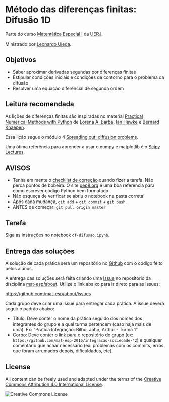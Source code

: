# Método das diferenças finitas: Difusão 1D

Parte do curso
[Matemática Especial I](https://github.com/mat-esp/about)
da [UERJ](http://www.uerj.br/).

Ministrado por [Leonardo Uieda](http://www.leouieda.com/).


## Objetivos

* Saber aproximar derivadas segundas por diferenças finitas
* Estipular condições iniciais e condições de contorno para o problema da
  difusão
* Resolver uma equação diferencial de segunda ordem


## Leitura recomendada

As lições de diferenças finitas são inspiradas no material [Practical Numerical
Methods with Python](https://github.com/numerical-mooc/numerical-mooc) de
[Lorena A. Barba](http://lorenabarba.com/), [Ian
Hawke](http://www.southampton.ac.uk/maths/about/staff/ih3.page) e
[Bernard Knaepen](http://depphys.ulb.ac.be/bknaepen/).

Essa lição segue o módulo 4 [Spreading out: diffusion problems](https://github.com/numerical-mooc/numerical-mooc/tree/master/lessons/04_spreadout).

Uma ótima referência para aprender a usar o numpy e matplotlib é o
[Scipy Lectures](http://www.scipy-lectures.org/).


## AVISOS

* Tenha em mente o [checklist de
  correção](https://github.com/mat-esp/about/blob/master/ISSUE_TEMPLATE.md#checklist-de-avalia%C3%A7%C3%A3o-do-professor)
  quando fizer a tarefa. Não perca pontos de bobeira.  O site
  [pep8.org](http://pep8.org/) é uma boa referência para como escrever código
  Python bem formatado.
* Não esqueça de verificar se abriu o notebook na pasta correta!
* Após cada mudança, `git add` + `git commit` + `git push`.
* ANTES de começar: `git pull origin master`


## Tarefa

Siga as instruções no notebook `df-difusao.ipynb`.


## Entrega das soluções

A solução de cada prática será um repositório no [Github](http://github.com/)
com o código feito pelos alunos.

A entrega das soluções será feita criando uma
[Issue](https://guides.github.com/features/issues/)
no repositório da disciplina
[mat-esp/about](https://github.com/mat-esp/about).
Utilize o link abaixo para ir direto para as Issues:

https://github.com/mat-esp/about/issues

Cada grupo deve criar uma Issue para entregar cada prática.
A issue deverá seguir o padrão abaixo:

* Título: Deve conter o nome da prática seguido dos nomes dos integrantes do
  grupo e a qual turma pertencem (caso haja mais de uma). Ex: "Prática
  Integração: Bilbo, John, Arthur - Turma 1"
* Corpo: Deve conter o link para o repositório do grupo (ex:
  `https://github.com/mat-esp-2016/integracao-sociedade-42`) e qualquer
  comentário que achar necessário (ex: problemas com os commits, erros que foram
  arrumados depois, dificuldades, etc).


## License

All content can be freely used and adapted under the terms of the
[Creative Commons Attribution 4.0 International License](http://creativecommons.org/licenses/by/4.0/).

![Creative Commons License](https://i.creativecommons.org/l/by/4.0/88x31.png)
